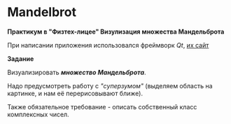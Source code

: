 # Mandelbrot
__Практикум в "Физтех-лицее" Визулизация множества Мандельброта__

При написании приложения использовался фреймворк _Qt_, [их сайт](https://www.qt.io/)

__Задание__

Визуализировать ___множество Мандельброта___.

Надо предусмотреть работу с _"cуперзумом"_ (выделяем область на картинке, и нам её перерисовывают ближе).

Также обязательное требование - описать собственный класс комплексных чисел.
